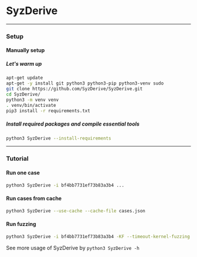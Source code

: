

# SyzDerive

------

### Setup

#### Manually setup

##### Let's warm up

```bash
apt-get update
apt-get -y install git python3 python3-pip python3-venv sudo
git clone https://github.com/SyzDerive/SyzDerive.git
cd SyzDerive/
python3 -m venv venv
. venv/bin/activate
pip3 install -r requirements.txt
```

##### Install required packages and compile essential tools

```bash
python3 SyzDerive --install-requirements
```

------

### Tutorial

<a name="Run_one_case"></a>

#### Run one case

```bash
python3 SyzDerive -i bf4bb7731ef73b83a3b4 ...
```

#### Run cases from cache

```bash
python3 SyzDerive --use-cache --cache-file cases.json
```

#### Run fuzzing

```bash
python3 SyzDerive -i bf4bb7731ef73b83a3b4 -KF --timeout-kernel-fuzzing 2
```

See more usage of SyzDerive by `python3 SyzDerive -h`

